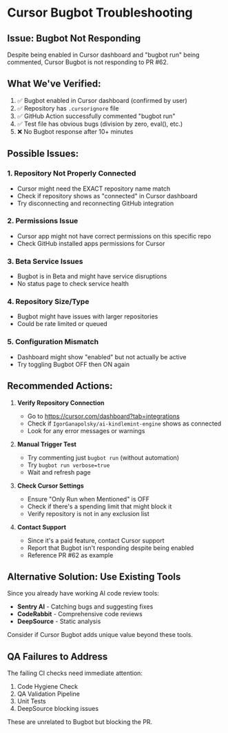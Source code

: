 # Cursor Bugbot Troubleshooting

## Issue: Bugbot Not Responding

Despite being enabled in Cursor dashboard and "bugbot run" being commented, Cursor Bugbot is not responding to PR #62.

## What We've Verified:
1. ✅ Bugbot enabled in Cursor dashboard (confirmed by user)
2. ✅ Repository has `.cursorignore` file
3. ✅ GitHub Action successfully commented "bugbot run"
4. ✅ Test file has obvious bugs (division by zero, eval(), etc.)
5. ❌ No Bugbot response after 10+ minutes

## Possible Issues:

### 1. Repository Not Properly Connected
- Cursor might need the EXACT repository name match
- Check if repository shows as "connected" in Cursor dashboard
- Try disconnecting and reconnecting GitHub integration

### 2. Permissions Issue
- Cursor app might not have correct permissions on this specific repo
- Check GitHub installed apps permissions for Cursor

### 3. Beta Service Issues
- Bugbot is in Beta and might have service disruptions
- No status page to check service health

### 4. Repository Size/Type
- Bugbot might have issues with larger repositories
- Could be rate limited or queued

### 5. Configuration Mismatch
- Dashboard might show "enabled" but not actually be active
- Try toggling Bugbot OFF then ON again

## Recommended Actions:

1. **Verify Repository Connection**
   - Go to https://cursor.com/dashboard?tab=integrations
   - Check if `IgorGanapolsky/ai-kindlemint-engine` shows as connected
   - Look for any error messages or warnings

2. **Manual Trigger Test**
   - Try commenting just `bugbot run` (without automation)
   - Try `bugbot run verbose=true`
   - Wait and refresh page

3. **Check Cursor Settings**
   - Ensure "Only Run when Mentioned" is OFF
   - Check if there's a spending limit that might block it
   - Verify repository is not in any exclusion list

4. **Contact Support**
   - Since it's a paid feature, contact Cursor support
   - Report that Bugbot isn't responding despite being enabled
   - Reference PR #62 as example

## Alternative Solution: Use Existing Tools

Since you already have working AI code review tools:
- **Sentry AI** - Catching bugs and suggesting fixes
- **CodeRabbit** - Comprehensive code reviews  
- **DeepSource** - Static analysis

Consider if Cursor Bugbot adds unique value beyond these tools.

## QA Failures to Address

The failing CI checks need immediate attention:
1. Code Hygiene Check
2. QA Validation Pipeline  
3. Unit Tests
4. DeepSource blocking issues

These are unrelated to Bugbot but blocking the PR.